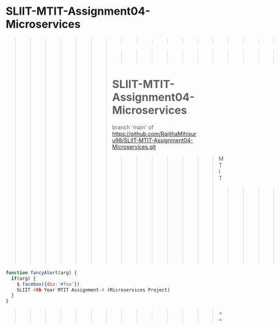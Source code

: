 
  SLIIT-MTIT-Assignment04-Microservices
==
   
>>>>>>> >>>>>>> >>>>>>> >>>>>>> >>>>>>> >>>>>>> >>|
>>>>>>> >>>>>>> >>>>>>> >>>>>>> >>>>>>> >>>>>>>
>>>>>>> 
>>>>>>> >>>>>>> >>>>>>> >>>>>>> >>>>>>> >>>>>>> >>||
>>>>>>> >>>>>>> >>>>>>> >>>>>>> >>>>>>> >>>>>>> 
>>>>>>>  SLIIT-MTIT-Assignment04-Microservices
>>>>>>> =====
>>>>>>> branch 'main' of https://github.com/RajithaMihisuru98/SLIIT-MTIT-Assignment04-Microservices.git
>>>>>>> >>>>>>> MTIT
>>>>>>> >>>>>>> >>>>>>> >>>>>>> >>>>>>> >>>>>>> >>>>>>> >>>>>>> >>>>>>> >>>>>>>============

```javascript
function fancyAlert(arg) {
  if(arg) {
    $.facebox({div:'#foo'})
    SLIIT 4th Year MTIT Assignment-4 (Microservices Project)
  }
}
```
 >>>>>>> >>>>>>> ==

